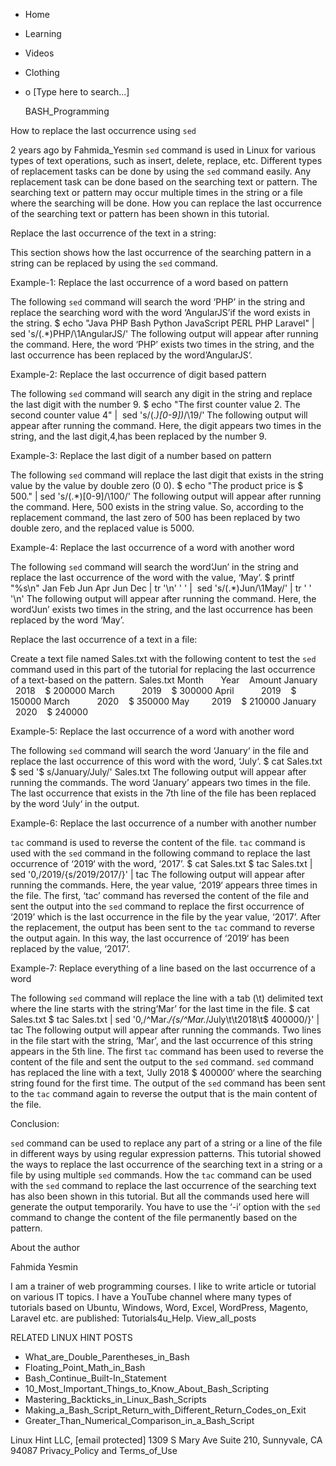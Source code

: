 





















































* Home
* Learning
* Videos
* Clothing
*
  o [Type here to search...]


   BASH_Programming


How to replace the last occurrence using `sed`

2 years ago
by Fahmida_Yesmin
`sed` command is used in Linux for various types of text operations, such as
insert, delete, replace, etc. Different types of replacement tasks can be done
by using the `sed` command easily. Any replacement task can be done based on
the searching text or pattern. The searching text or pattern may occur multiple
times in the string or a file where the searching will be done. How you can
replace the last occurrence of the searching text or pattern has been shown in
this tutorial.

Replace the last occurrence of the text in a string:

This section shows how the last occurrence of the searching pattern in a string
can be replaced by using the `sed` command.

Example-1: Replace the last occurrence of a word based on pattern

The following `sed` command will search the word ‘PHP’ in the string and
replace the searching word with the word ‘AngularJS’if the word exists in the
string.
$ echo "Java PHP Bash Python JavaScript PERL PHP Laravel" |
sed 's/\(.*\)PHP/\1AngularJS/'
The following output will appear after running the command. Here, the word
‘PHP’ exists two times in the string, and the last occurrence has been replaced
by the word’AngularJS‘.

Example-2: Replace the last occurrence of digit based pattern

The following `sed` command will search any digit in the string and replace the
last digit with the number 9.
$ echo "The first counter value 2. The second counter value 4" |
 sed 's/\(.*\)[0-9])*/\19/'
The following output will appear after running the command. Here, the digit
appears two times in the string, and the last digit,4,has been replaced by the
number 9.

Example-3: Replace the last digit of a number based on pattern

The following `sed` command will replace the last digit that exists in the
string value by the value by double zero (0 0).
$ echo "The product price is $ 500." | sed 's/\(.*\)[0-9]/\100/'
The following output will appear after running the command. Here, 500 exists in
the string value. So, according to the replacement command, the last zero of
500 has been replaced by two double zero, and the replaced value is 5000.

Example-4: Replace the last occurrence of a word with another word

The following `sed` command will search the word‘Jun’ in the string and replace
the last occurrence of the word with the value, ‘May’.
$ printf "%s\n" Jan Feb Jun Apr Jun Dec | tr '\n' ' ' |
 sed 's/\(.*\)Jun/\1May/' | tr ' ' '\n'
The following output will appear after running the command. Here, the word‘Jun’
exists two times in the string, and the last occurrence has been replaced by
the word ‘May’.

Replace the last occurrence of a text in a file:

Create a text file named Sales.txt with the following content to test the `sed`
command used in this part of the tutorial for replacing the last occurrence of
a text-based on the pattern.
Sales.txt
Month       Year    Amount
January     2018    $ 200000
March           2019    $ 300000
April           2019    $ 150000
March           2020    $ 350000
May         2019    $ 210000
January     2020    $ 240000

Example-5: Replace the last occurrence of a word with another word

The following `sed` command will search the word ‘January‘ in the file and
replace the last occurrence of this word with the word, ‘July‘.
$ cat Sales.txt
$ sed '$ s/January/July/' Sales.txt
The following output will appear after running the commands. The word ‘January’
appears two times in the file. The last occurrence that exists in the 7th line
of the file has been replaced by the word ‘July‘ in the output.

Example-6: Replace the last occurrence of a number with another number

`tac` command is used to reverse the content of the file. `tac` command is used
with the `sed` command in the following command to replace the last occurrence
of ‘2019‘ with the word, ‘2017’.
$ cat Sales.txt
$ tac Sales.txt | sed '0,/2019/{s/2019/2017/}' | tac
The following output will appear after running the commands. Here, the year
value, ‘2019‘ appears three times in the file. The first, ‘tac’ command has
reversed the content of the file and sent the output into the `sed` command to
replace the first occurrence of ‘2019’ which is the last occurrence in the file
by the year value, ‘2017’. After the replacement, the output has been sent to
the `tac` command to reverse the output again. In this way, the last occurrence
of ‘2019‘ has been replaced by the value, ‘2017‘.

Example-7: Replace everything of a line based on the last occurrence of a word

The following `sed` command will replace the line with a tab (\t) delimited
text where the line starts with the string‘Mar’ for the last time in the file.
$ cat Sales.txt
$ tac Sales.txt | sed '0,/^Mar.*/{s/^Mar.*/July\t\t2018\t$ 400000/}' | tac
The following output will appear after running the commands. Two lines in the
file start with the string, ‘Mar’, and the last occurrence of this string
appears in the 5th line. The first `tac` command has been used to reverse the
content of the file and sent the output to the `sed` command. `sed` command has
replaced the line with a text, ‘Jully 2018 $ 400000‘ where the searching string
found for the first time. The output of the `sed` command has been sent to the
`tac` command again to reverse the output that is the main content of the file.

Conclusion:

`sed` command can be used to replace any part of a string or a line of the file
in different ways by using regular expression patterns. This tutorial showed
the ways to replace the last occurrence of the searching text in a string or a
file by using multiple `sed` commands. How the `tac` command can be used with
the `sed` command to replace the last occurrence of the searching text has also
been shown in this tutorial. But all the commands used here will generate the
output temporarily. You have to use the ‘-i’ option with the `sed` command to
change the content of the file permanently based on the pattern.


About the author


Fahmida Yesmin

I am a trainer of web programming courses. I like to write article or tutorial
on various IT topics. I have a YouTube channel where many types of tutorials
based on Ubuntu, Windows, Word, Excel, WordPress, Magento, Laravel etc. are
published: Tutorials4u_Help.
View_all_posts

RELATED LINUX HINT POSTS


* What_are_Double_Parentheses_in_Bash
* Floating_Point_Math_in_Bash
* Bash_Continue_Built-In_Statement
* 10_Most_Important_Things_to_Know_About_Bash_Scripting
* Mastering_Backticks_in_Linux_Bash_Scripts
* Making_a_Bash_Script_Return_with_Different_Return_Codes_on_Exit
* Greater_Than_Numerical_Comparison_in_a_Bash_Script

Linux Hint LLC, [email protected]
1309 S Mary Ave Suite 210, Sunnyvale, CA 94087
 Privacy_Policy and Terms_of_Use
